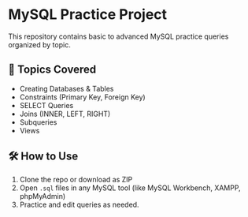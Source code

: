 # MySQL Practice Project

This repository contains basic to advanced MySQL practice queries organized by topic.

## 📁 Topics Covered
- Creating Databases & Tables
- Constraints (Primary Key, Foreign Key)
- SELECT Queries
- Joins (INNER, LEFT, RIGHT)    
- Subqueries
- Views

## 🛠 How to Use
1. Clone the repo or download as ZIP
2. Open `.sql` files in any MySQL tool (like MySQL Workbench, XAMPP, phpMyAdmin)
3. Practice and edit queries as needed.   

